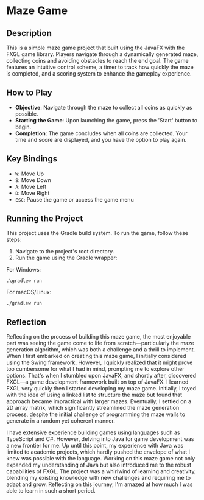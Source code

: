 # Maze Game

## Description

This is a simple maze game project that built using the JavaFX with the FXGL game library. Players navigate through a dynamically generated maze, collecting coins and avoiding obstacles to reach the end goal. The game features an intuitive control scheme, a timer to track how quickly the maze is completed, and a scoring system to enhance the gameplay experience.

## How to Play

- **Objective**: Navigate through the maze to collect all coins as quickly as possible.
- **Starting the Game**: Upon launching the game, press the 'Start' button to begin.
- **Completion**: The game concludes when all coins are collected. Your time and score are displayed, and you have the option to play again.

## Key Bindings

- `W`: Move Up
- `S`: Move Down
- `A`: Move Left
- `D`: Move Right
- `ESC`: Pause the game or access the game menu

## Running the Project

This project uses the Gradle build system. To run the game, follow these steps:

1. Navigate to the project's root directory.
2. Run the game using the Gradle wrapper:

For Windows:

```shell
.\gradlew run
```

For macOS/Linux:

```shell
./gradlew run
```

## Reflection

Reflecting on the process of building this maze game, the most enjoyable part was seeing the game come to life from scratch—particularly the maze generation algorithm, which was both a challenge and a thrill to implement.
When I first embarked on creating this maze game, I initially considered using the Swing framework.
However, I quickly realized that it might prove too cumbersome for what I had in mind, prompting me to explore other options. 
That's when I stumbled upon JavaFX, and shortly after, discovered FXGL—a game development framework built on top of JavaFX. 
I learned FXGL very quickly then I started developing my maze game. Initially, I toyed with the idea of using a linked list to structure the maze but found that approach became impractical with larger mazes. 
Eventually, I settled on a 2D array matrix, which significantly streamlined the maze generation process, despite the initial challenge of programming the maze walls to generate in a random yet coherent manner.

I have extensive experience building games using languages such as TypeScript and C#. 
However, delving into Java for game development was a new frontier for me. 
Up until this point, my experience with Java was limited to academic projects, which hardly pushed the envelope of what I knew was possible with the language. 
Working on this maze game not only expanded my understanding of Java but also introduced me to the robust capabilities of FXGL. 
The project was a whirlwind of learning and creativity, blending my existing knowledge with new challenges and requiring me to adapt and grow. 
Reflecting on this journey, I'm amazed at how much I was able to learn in such a short period.
